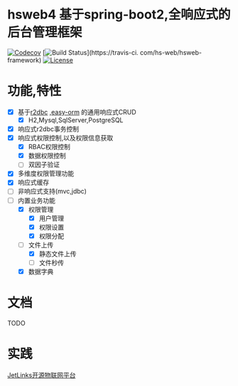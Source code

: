 # hsweb4 基于spring-boot2,全响应式的后台管理框架
[![Codecov](https://codecov.io/gh/hs-web/hsweb-framework/branch/4.0.x/graph/badge.svg)](https://codecov.io/gh/hs-web/hsweb-framework/branch/master)
[![Build Status](https://api.travis-ci.com/hs-web/hsweb-framework.svg?branch=4.0.x)](https://travis-ci.
com/hs-web/hsweb-framework)
[![License](https://img.shields.io/badge/license-Apache%202-4EB1BA.svg?style=flat-square)](https://www.apache.org/licenses/LICENSE-2.0.html)

# 功能,特性
- [x] 基于[r2dbc](https://github.com/r2dbc) ,[easy-orm](https://github.com/hs-web/hsweb-easy-orm/tree/4.0.x) 的通用响应式CRUD
    - [x] H2,Mysql,SqlServer,PostgreSQL
- [x] 响应式r2dbc事务控制
- [x] 响应式权限控制,以及权限信息获取
    - [x] RBAC权限控制
    - [x] 数据权限控制
    - [ ] 双因子验证
- [x] 多维度权限管理功能
- [x] 响应式缓存 
- [ ] 非响应式支持(mvc,jdbc)
- [ ] 内置业务功能
    - [x] 权限管理
        - [x] 用户管理
        - [x] 权限设置
        - [x] 权限分配
    - [ ] 文件上传
        - [x] 静态文件上传
        - [ ] 文件秒传
    - [x] 数据字典

# 文档

TODO

# 实践

[JetLinks开源物联网平台](https://github.com/jetlinks)